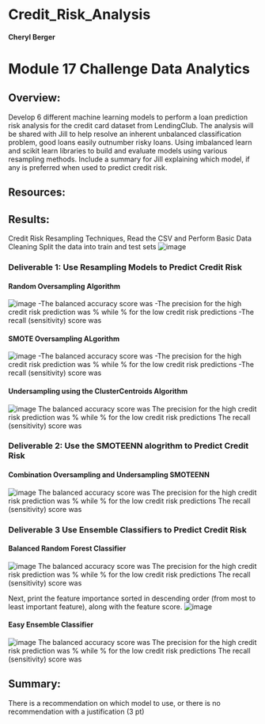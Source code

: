 # Credit_Risk_Analysis
#### Cheryl Berger
# Module 17 Challenge Data Analytics

## Overview:
Develop 6 different machine learning models to perform a loan prediction risk analysis for the credit card dataset from LendingClub.  The analysis will be shared with Jill to help resolve an inherent unbalanced classification problem, good loans easily outnumber risky loans. Using imbalanced learn and scikit learn libraries to build and evaluate models using various resampling methods.  Include a summary for Jill explaining which model, if any is preferred when used to predict credit risk. 

## Resources: 

## Results: 

Credit Risk Resampling Techniques, Read the CSV and Perform Basic Data Cleaning
Split the data into train and test sets
![image](https://user-images.githubusercontent.com/94234511/160216200-5d0fc40d-13bd-4c89-92ff-2ba41dbe6941.png)


### Deliverable 1: Use Resampling Models to Predict Credit Risk 

#### Random Oversampling Algorithm
![image](https://user-images.githubusercontent.com/94234511/160216021-efe16d32-8d46-477d-a96a-51792ebe859a.png)
-The balanced accuracy score was 
-The precision for the high credit risk prediction was % while % for the low credit risk predictions 
-The recall (sensitivity) score was

#### SMOTE Oversampling ALgorithm
![image](https://user-images.githubusercontent.com/94234511/160216057-aff0db8f-1386-42c1-b241-7bb23206d159.png)
-The balanced accuracy score was 
-The precision for the high credit risk prediction was % while % for the low credit risk predictions 
-The recall (sensitivity) score was

#### Undersampling using the ClusterCentroids Algorithm
![image](https://user-images.githubusercontent.com/94234511/160216099-06fab599-9b64-4003-a182-fa46f02a13b2.png)
The balanced accuracy score was 
The precision for the high credit risk prediction was % while % for the low credit risk predictions 
The recall (sensitivity) score was


### Deliverable 2: Use the SMOTEENN alogrithm to Predict Credit Risk

#### Combination Oversampling and Undersampling SMOTEENN
![image](https://user-images.githubusercontent.com/94234511/160216149-e5269f80-3355-4336-913a-ab283e6b0a06.png)
The balanced accuracy score was 
The precision for the high credit risk prediction was % while % for the low credit risk predictions 
The recall (sensitivity) score was


### Deliverable 3 Use Ensemble Classifiers to Predict Credit Risk

#### Balanced Random Forest Classifier
![image](https://user-images.githubusercontent.com/94234511/160216351-a9a8fde6-2b74-4029-8dc4-ebef800fb4b6.png)
The balanced accuracy score was 
The precision for the high credit risk prediction was % while % for the low credit risk predictions 
The recall (sensitivity) score was

Next, print the feature importance sorted in descending order (from most to least important feature), along with the feature score.
![image](https://user-images.githubusercontent.com/94234511/160216377-f64e35ad-dbe4-44c8-8910-c481499006f0.png)


#### Easy Ensemble Classifier
![image](https://user-images.githubusercontent.com/94234511/160216453-0715a814-1872-4c0a-82c5-ce01aa675b81.png)
The balanced accuracy score was 
The precision for the high credit risk prediction was % while % for the low credit risk predictions 
The recall (sensitivity) score was

## Summary:

There is a recommendation on which model to use, or there is no recommendation with a justification (3 pt)

